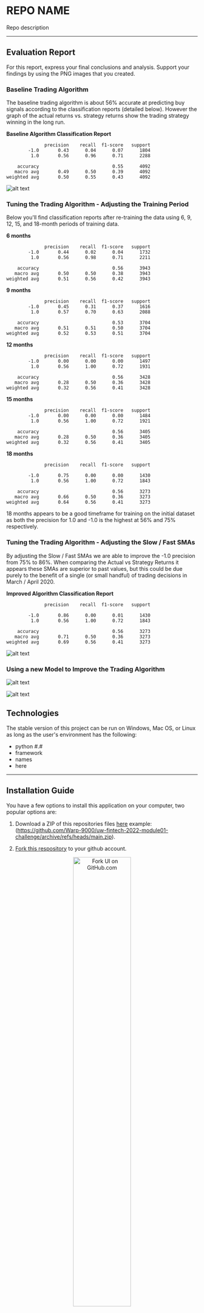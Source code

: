 #  REPO NAME

Repo description

---

## Evaluation Report

For this report, express your final conclusions and analysis.
Support your findings by using the PNG images that you created.

### Baseline Trading Algorithm

The baseline trading algorithm is about 56% accurate at predicting buy signals according to the classification reports (detailed below). However the graph of the actual returns vs. strategy returns show the trading strategy winning in the long run.

**Baseline Algorithm Classification Report**

                  precision    recall  f1-score   support
            -1.0       0.43      0.04      0.07      1804
             1.0       0.56      0.96      0.71      2288

        accuracy                           0.55      4092
       macro avg       0.49      0.50      0.39      4092
    weighted avg       0.50      0.55      0.43      4092

![alt text](4-100-3_plot_svm_actual_v_strategy.png)

### Tuning the Trading Algorithm - Adjusting the Training Period

Below you'll find classification reports after re-training the data using 6, 9, 12, 15, and 18-month periods of training data.

**6 months**

				  precision    recall  f1-score   support
			-1.0       0.44      0.02      0.04      1732
			 1.0       0.56      0.98      0.71      2211

		accuracy                           0.56      3943
	   macro avg       0.50      0.50      0.38      3943
	weighted avg       0.51      0.56      0.42      3943

**9 months**

				  precision    recall  f1-score   support
			-1.0       0.45      0.31      0.37      1616
			 1.0       0.57      0.70      0.63      2088

		accuracy                           0.53      3704
	   macro avg       0.51      0.51      0.50      3704
	weighted avg       0.52      0.53      0.51      3704

**12 months**

				  precision    recall  f1-score   support
			-1.0       0.00      0.00      0.00      1497
			 1.0       0.56      1.00      0.72      1931

		accuracy                           0.56      3428
	   macro avg       0.28      0.50      0.36      3428
	weighted avg       0.32      0.56      0.41      3428

**15 months**

				  precision    recall  f1-score   support
			-1.0       0.00      0.00      0.00      1484
			 1.0       0.56      1.00      0.72      1921

		accuracy                           0.56      3405
	   macro avg       0.28      0.50      0.36      3405
	weighted avg       0.32      0.56      0.41      3405

**18 months**

				  precision    recall  f1-score   support

			-1.0       0.75      0.00      0.00      1430
			 1.0       0.56      1.00      0.72      1843

		accuracy                           0.56      3273
	   macro avg       0.66      0.50      0.36      3273
	weighted avg       0.64      0.56      0.41      3273

18 months appears to be a good timeframe for training on the initial dataset as both the precision for 1.0 and -1.0 is the highest at 56% and 75% respectively.

### Tuning the Trading Algorithm - Adjusting the Slow / Fast SMAs

By adjusting the Slow / Fast SMAs we are able to improve the -1.0 precision from 75% to 86%. When comparing the Actual vs Strategy Returns it appears these SMAs are superior to past values, but this could be due purely to the benefit of a single (or small handful) of trading decisions in March / April 2020.

**Improved Algorithm Classification Report**

				  precision    recall  f1-score   support

			-1.0       0.86      0.00      0.01      1430
			 1.0       0.56      1.00      0.72      1843

		accuracy                           0.56      3273
	   macro avg       0.71      0.50      0.36      3273
	weighted avg       0.69      0.56      0.41      3273

![alt text](2-85-18_plot_svm_actual_v_strategy.png)

### Using a new Model to Improve the Trading Algorithm



![alt text](2-85-18_plot_dtc_actual_v_strategy.png)

![alt text](2-85-18_plot_ada_actual_v_strategy.png)



## Technologies

The stable version of this project can be run on Windows, Mac OS, or Linux as long as the user's 
environment has the following:
- python #.#
- framework
- names
- here

---

## Installation Guide

You have a few options to install this application on your computer, two popular options are:

1. Download a ZIP of this repositories files 
[here](url-to-zip)
     example: (https://github.com/Warp-9000/uw-fintech-2022-module01-challenge/archive/refs/heads/main.zip).

2. [Fork this respository](https://docs.github.com/en/get-started/quickstart/fork-a-repo "Fork a Repo - 
GitHub Docs") to your github account.

<p align="center">
<img src="https://github.com/Warp-9000/uw-fintech-2022-module01-challenge/blob/main/instructions/github-fork-button-screenshot.png?raw=true" 
alt="Fork UI on GitHub.com"
width="55%"/>
</p>

After forking the respository you can use `git clone 
your-username@domain.com:your-git-username/uw-fintech-2022-module01-challenge.git` 
to download a copy of the forked respository to your computer.

Forking has the added benefit of enabling your to easily keep your copy of the 
application up-to-date should any changes or improvements be made in the future.

---

## Usage

***Please note:*** *these usage instructions assume you have setup an environment where
the python version, libraries, and frameworks listed in [Technologies](#Technologies) are installed.*

1. Navigate to the root folder of your repository.
2. Run the application by ...
3. Enter any information requested by the application.

An example of the application running:
<p align="center">
<img src="https://github.com/Warp-9000/uw-fintech-2022-module02-challenge/blob/main/instructions/loan-qualifier-app-usage.gif?raw=true" 
alt="python app.py in terminal" width="55%" />
</p>

---

## Contributors

Thanks!

<a href="https://github.com/Warp-9000/uw-fintech-2022-module01-challenge/graphs/contributors">
<img src="https://contrib.rocks/image?repo=Warp-9000/uw-fintech-2022-module01-challenge" />
</a>

---

## License

This project is licensed under ... Please see the LICENSE file 
[here](https://github.com/Warp-9000/uw-fintech-2022/blob/main/Module-02/Challenge/loan_qualifier_app/LICENSE).
